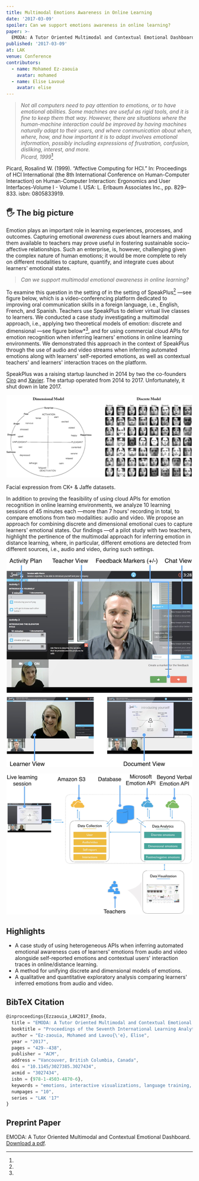 ```yaml
---
title: Multimodal Emotions Awareness in Online Learning
date: '2017-03-09'
spoiler: Can we support emotions awareness in online learning?
paper: >-
  EMODA: A Tutor Oriented Multimodal and Contextual Emotional Dashboard
published: '2017-03-09'
at: LAK
venue: Conference
contributors: 
  - name: Mohamed Ez-zaouia
    avatar: mohamed
  - name: Elise Lavoué
    avatar: elise
---
```


> _Not all computers need to pay attention to emotions, or to have emotional abilities. Some machines are useful as rigid tools, and it is fine to keep them that way. However, there are situations where the human-machine interaction could be improved by having machines naturally adapt to their users, and where communication about when, where, how, and how important it is to adapt involves emotional information, possibly including expressions of frustration, confusion, disliking, interest, and more._ <br/>
> <cite>Picard, 1999</cite>[^Picard] 

[^Picard]:
  Picard, Rosalind W. (1999). “Affective Computing for HCI.” In: Proceedings of HCI International (the 8th International Conference on Human-Computer Interaction) on Human-Computer Interaction: Ergonomics and User Interfaces-Volume I - Volume I. USA: L. Erlbaum Associates Inc., pp. 829–833. isbn: 0805833919.

## 🖐️ The big picture
Emotion plays an important role in learning experiences, processes, and outcomes.
Capturing emotional _awareness cues_ about learners and making them available to teachers may prove useful in fostering sustainable socio-affective relationships. Such an enterprise, is, however, challenging given the complex nature of human emotions; it would be more complete to rely on different modalities to capture, quantify, and integrate cues about learners' emotional states.

>_Can we support multimodal emotional awareness in online learning?_

To examine this question in the setting of  in the setting of SpeakPlus[^SpeakPlus] —see figure below, which is a video-conferencing platform dedicated to improving oral communication skills in a foreign language, i.e., English, French, and Spanish. Teachers use SpeakPlus to deliver virtual live classes to learners. We conducted a case study investigating a multimodal approach, i.e., applying two theoretical models of emotion: discrete and dimensional —see figure below*[^EModels], and for using commercial cloud APIs for emotion recognition when inferring learners' emotions in online learning environments. We demonstrated this approach in the context of SpeakPlus through the use of audio and video streams when inferring automated emotions along with learners' self-reported emotions, as well as contextual teachers' and learners' interaction traces on the platform.

[^SpeakPlus]:
  SpeakPlus was a raising startup launched in 2014 by two the co-founders <a href="https://www.linkedin.com/in/cirojaenpaniza/" target="_blank">Ciro</a> and <a href="https://www.linkedin.com/in/xavierbarry/" target="_blank">Xavier</a>. The startup operated from 2014 to 2017. Unfortunately, it shut down in late 2017.


![Dimensional and discrete models of emotions.](./emotion-models.jpg)

[^EModels]:
  Facial expression from CK+ & Jaffe datasets.

In addition to proving the feasibility of using cloud APIs for emotion recognition in online learning environments, we analyze 10 learning sessions of 45 minutes each —more than 7 hours' recording in total, to compare emotions from two modalities: audio and video.
We propose an approach for combining discrete and dimensional emotional cues to capture learners' emotional states. Our findings —of a pilot study with two teachers, highlight the pertinence of the multimodal approach for inferring emotion in distance learning, where, in particular, different emotions are detected from different sources, i.e., audio and video, during such settings.

![SpeakPlus platform.](./speakplus.jpg)

![The architecture of the dashboard build upon the SpeakPlus learning platform.](./emoda-arch.jpg)

## Highlights
  
- A case study of using heterogeneous APIs when inferring automated emotional awareness cues of learners' emotions from  audio and video alongside self-reported emotions and contextual users' interaction traces in online/distance learning.
- A method for unifying discrete and dimensional models of emotions.
- A qualitative and quantitative exploratory analysis comparing learners' inferred emotions from audio and video.

## BibTeX Citation
```jsx
@inproceedings{Ezzaouia_LAK2017_Emoda,
  title = "EMODA: A Tutor Oriented Multimodal and Contextual Emotional Dashboard",
  booktitle = "Proceedings of the Seventh International Learning Analytics \& Knowledge Conference",
  author = "Ez-zaouia, Mohamed and Lavou{\'e}, Elise",
  year = "2017",
  pages = "429--438",
  publisher = "ACM",
  address = "Vancouver, British Columbia, Canada",
  doi = "10.1145/3027385.3027434",
  acmid = "3027434",
  isbn = {978-1-4503-4870-6},
  keywords = "emotions, interactive visualizations, language training, learner monitoring,multimodal data, tutor dashboard",
  numpages = "10",
  series = "LAK '17"
}
```

## Preprint Paper
EMODA: A Tutor Oriented Multimodal and Contextual Emotional Dashboard.
<a href="./Ezzaouia_LAK2017_Emoda.pdf" target="_blank">Download a pdf</a>.

